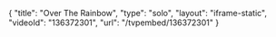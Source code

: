 {
    "title": "Over The Rainbow",
    "type": "solo",
    "layout": "iframe-static",
    "videoId": "136372301",
    "url": "\/tvpembed\/136372301"
}